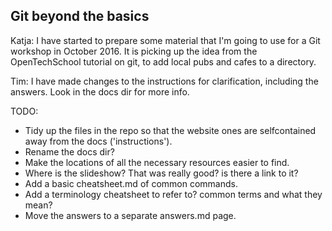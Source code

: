 ## Git beyond the basics

Katja: I have started to prepare some material that I'm going to use for a Git workshop in October 2016. It is picking up the idea from the OpenTechSchool tutorial on git, to add local pubs and cafes to a directory.

Tim: I have made changes to the instructions for clarification, including the answers. Look in the docs dir for more info. 

TODO: 
 - Tidy up the files in the repo so that the website ones are selfcontained away from the docs ('instructions'). 
 - Rename the docs dir?
 - Make the locations of all the necessary resources easier to find. 
 - Where is the slideshow? That was really good? is there a link to it?
 - Add a basic cheatsheet.md of common commands.
 - Add a terminology cheatsheet to refer to? common terms and what they mean?
 - Move the answers to a separate answers.md page.
